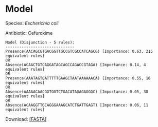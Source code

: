 
# Model

Species: *Escherichia coli*

Antibiotic: Cefuroxime

```
Model (Disjunction - 5 rules):
------------------------------
Presence(AACAGCGTGACGGTTGCCGTCGCCATCAGCG) [Importance: 0.63, 215 equivalent rules]
OR
Absence(ACAACTGTCAGGATAGCAGCCAGACCGTAGA) [Importance: 0.14, 4 equivalent rules]
OR
Presence(AAATAGTGATTTTTGAAGCTAATAAAAAACA) [Importance: 0.55, 16 equivalent rules]
OR
Absence(AAAAACAACGGTGGTCTGACATAGAGAGGGC) [Importance: 0.05, 38 equivalent rules]
OR
Absence(ACAAGGTTGCAGGGAAAGCATCTGATTGAGT) [Importance: 0.06, 11 equivalent rules]

```

Download: [[FASTA]](./model.fasta)

